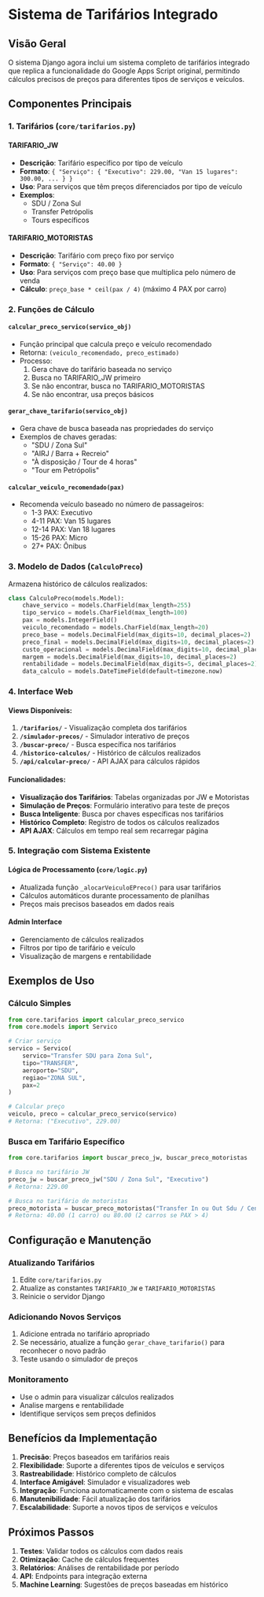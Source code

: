 # Sistema de Tarifários Integrado

## Visão Geral

O sistema Django agora inclui um sistema completo de tarifários integrado que replica a funcionalidade do Google Apps Script original, permitindo cálculos precisos de preços para diferentes tipos de serviços e veículos.

## Componentes Principais

### 1. Tarifários (`core/tarifarios.py`)

#### TARIFARIO_JW
- **Descrição**: Tarifário específico por tipo de veículo
- **Formato**: `{ "Serviço": { "Executivo": 229.00, "Van 15 lugares": 300.00, ... } }`
- **Uso**: Para serviços que têm preços diferenciados por tipo de veículo
- **Exemplos**: 
  - SDU / Zona Sul
  - Transfer Petrópolis
  - Tours específicos

#### TARIFARIO_MOTORISTAS
- **Descrição**: Tarifário com preço fixo por serviço
- **Formato**: `{ "Serviço": 40.00 }`
- **Uso**: Para serviços com preço base que multiplica pelo número de venda
- **Cálculo**: `preço_base * ceil(pax / 4)` (máximo 4 PAX por carro)

### 2. Funções de Cálculo

#### `calcular_preco_servico(servico_obj)`
- Função principal que calcula preço e veículo recomendado
- Retorna: `(veiculo_recomendado, preco_estimado)`
- Processo:
  1. Gera chave do tarifário baseada no serviço
  2. Busca no TARIFARIO_JW primeiro
  3. Se não encontrar, busca no TARIFARIO_MOTORISTAS
  4. Se não encontrar, usa preços básicos

#### `gerar_chave_tarifario(servico_obj)`
- Gera chave de busca baseada nas propriedades do serviço
- Exemplos de chaves geradas:
  - "SDU / Zona Sul"
  - "AIRJ / Barra + Recreio"
  - "À disposição / Tour de 4 horas"
  - "Tour em Petrópolis"

#### `calcular_veiculo_recomendado(pax)`
- Recomenda veículo baseado no número de passageiros:
  - 1-3 PAX: Executivo
  - 4-11 PAX: Van 15 lugares
  - 12-14 PAX: Van 18 lugares
  - 15-26 PAX: Micro
  - 27+ PAX: Ônibus

### 3. Modelo de Dados (`CalculoPreco`)

Armazena histórico de cálculos realizados:

```python
class CalculoPreco(models.Model):
    chave_servico = models.CharField(max_length=255)
    tipo_servico = models.CharField(max_length=100)
    pax = models.IntegerField()
    veiculo_recomendado = models.CharField(max_length=20)
    preco_base = models.DecimalField(max_digits=10, decimal_places=2)
    preco_final = models.DecimalField(max_digits=10, decimal_places=2)
    custo_operacional = models.DecimalField(max_digits=10, decimal_places=2)
    margem = models.DecimalField(max_digits=10, decimal_places=2)
    rentabilidade = models.DecimalField(max_digits=5, decimal_places=2)
    data_calculo = models.DateTimeField(default=timezone.now)
```

### 4. Interface Web

#### Views Disponíveis:
1. **`/tarifarios/`** - Visualização completa dos tarifários
2. **`/simulador-precos/`** - Simulador interativo de preços
3. **`/buscar-preco/`** - Busca específica nos tarifários
4. **`/historico-calculos/`** - Histórico de cálculos realizados
5. **`/api/calcular-preco/`** - API AJAX para cálculos rápidos

#### Funcionalidades:
- **Visualização dos Tarifários**: Tabelas organizadas por JW e Motoristas
- **Simulação de Preços**: Formulário interativo para teste de preços
- **Busca Inteligente**: Busca por chaves específicas nos tarifários
- **Histórico Completo**: Registro de todos os cálculos realizados
- **API AJAX**: Cálculos em tempo real sem recarregar página

### 5. Integração com Sistema Existente

#### Lógica de Processamento (`core/logic.py`)
- Atualizada função `_alocarVeiculoEPreco()` para usar tarifários
- Cálculos automáticos durante processamento de planilhas
- Preços mais precisos baseados em dados reais

#### Admin Interface
- Gerenciamento de cálculos realizados
- Filtros por tipo de tarifário e veículo
- Visualização de margens e rentabilidade

## Exemplos de Uso

### Cálculo Simples
```python
from core.tarifarios import calcular_preco_servico
from core.models import Servico

# Criar serviço
servico = Servico(
    servico="Transfer SDU para Zona Sul",
    tipo="TRANSFER",
    aeroporto="SDU",
    regiao="ZONA SUL",
    pax=2
)

# Calcular preço
veiculo, preco = calcular_preco_servico(servico)
# Retorna: ("Executivo", 229.00)
```

### Busca em Tarifário Específico
```python
from core.tarifarios import buscar_preco_jw, buscar_preco_motoristas

# Busca no tarifário JW
preco_jw = buscar_preco_jw("SDU / Zona Sul", "Executivo")
# Retorna: 229.00

# Busca no tarifário de motoristas
preco_motorista = buscar_preco_motoristas("Transfer In ou Out Sdu / Centro", 3)
# Retorna: 40.00 (1 carro) ou 80.00 (2 carros se PAX > 4)
```

## Configuração e Manutenção

### Atualizando Tarifários
1. Edite `core/tarifarios.py`
2. Atualize as constantes `TARIFARIO_JW` e `TARIFARIO_MOTORISTAS`
3. Reinicie o servidor Django

### Adicionando Novos Serviços
1. Adicione entrada no tarifário apropriado
2. Se necessário, atualize a função `gerar_chave_tarifario()` para reconhecer o novo padrão
3. Teste usando o simulador de preços

### Monitoramento
- Use o admin para visualizar cálculos realizados
- Analise margens e rentabilidade
- Identifique serviços sem preços definidos

## Benefícios da Implementação

1. **Precisão**: Preços baseados em tarifários reais
2. **Flexibilidade**: Suporte a diferentes tipos de veículos e serviços
3. **Rastreabilidade**: Histórico completo de cálculos
4. **Interface Amigável**: Simulador e visualizadores web
5. **Integração**: Funciona automaticamente com o sistema de escalas
6. **Manutenibilidade**: Fácil atualização dos tarifários
7. **Escalabilidade**: Suporte a novos tipos de serviços e veículos

## Próximos Passos

1. **Testes**: Validar todos os cálculos com dados reais
2. **Otimização**: Cache de cálculos frequentes
3. **Relatórios**: Análises de rentabilidade por período
4. **API**: Endpoints para integração externa
5. **Machine Learning**: Sugestões de preços baseadas em histórico